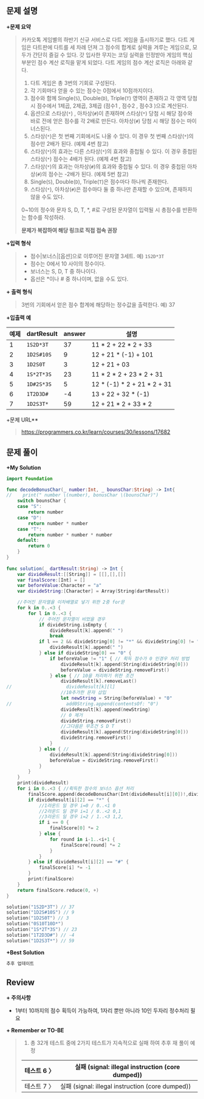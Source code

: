 문제 설명
--------

**\+문제 요약**

> 카카오톡 게임별의 하반기 신규 서비스로 다트 게임을 출시하기로 했다. 다트 게임은 다트판에 다트를 세 차례 던져 그 점수의 합계로 실력을 겨루는 게임으로, 모두가 간단히 즐길 수 있다.
> 갓 입사한 무지는 코딩 실력을 인정받아 게임의 핵심 부분인 점수 계산 로직을 맡게 되었다. 다트 게임의 점수 계산 로직은 아래와 같다.
>
> 1. 다트 게임은 총 3번의 기회로 구성된다.
> 2. 각 기회마다 얻을 수 있는 점수는 0점에서 10점까지이다.
> 3. 점수와 함께 Single(`S`), Double(`D`), Triple(`T`) 영역이 존재하고 각 영역 당첨 시 점수에서 1제곱, 2제곱, 3제곱 (점수1 , 점수2 , 점수3 )으로 계산된다.
> 4. 옵션으로 스타상(`*`) , 아차상(`#`)이 존재하며 스타상(`*`) 당첨 시 해당 점수와 바로 전에 얻은 점수를 각 2배로 만든다. 아차상(`#`) 당첨 시 해당 점수는 마이너스된다.
> 5. 스타상(`*`)은 첫 번째 기회에서도 나올 수 있다. 이 경우 첫 번째 스타상(`*`)의 점수만 2배가 된다. (예제 4번 참고)
> 6. 스타상(`*`)의 효과는 다른 스타상(`*`)의 효과와 중첩될 수 있다. 이 경우 중첩된 스타상(`*`) 점수는 4배가 된다. (예제 4번 참고)
> 7. 스타상(`*`)의 효과는 아차상(`#`)의 효과와 중첩될 수 있다. 이 경우 중첩된 아차상(`#`)의 점수는 -2배가 된다. (예제 5번 참고)
> 8. Single(`S`), Double(`D`), Triple(`T`)은 점수마다 하나씩 존재한다.
> 9. 스타상(`*`), 아차상(`#`)은 점수마다 둘 중 하나만 존재할 수 있으며, 존재하지 않을 수도 있다. 
>
> 0~10의 정수와 문자 S, D, T, *, #로 구성된 문자열이 입력될 시 총점수를 반환하는 함수를 작성하라.
>
> **문제가 복잡하여 해당 링크로 직접 접속 권장**

**\+입력 형삭**

> - 점수|보너스|[옵션]으로 이루어진 문자열 3세트.
>  예) `1S2D*3T`
>  - 점수는 0에서 10 사이의 정수이다.
>  - 보너스는 S, D, T 중 하나이다.
>  - 옵선은 *이나 # 중 하나이며, 없을 수도 있다.

**+ 출력 형식**

>  3번의 기회에서 얻은 점수 합계에 해당하는 정수값을 출력한다.
>  예) 37

**\+입출력 예**


| 예제 | dartResult | answer | 설명                        |
| ---- | ---------- | ------ | --------------------------- |
| 1    | `1S2D*3T`  | 37     | 11 * 2 + 22 * 2 + 33        |
| 2    | `1D2S#10S` | 9      | 12 + 21 * (-1) + 101        |
| 3    | `1D2S0T`   | 3      | 12 + 21 + 03                |
| 4    | `1S*2T*3S` | 23     | 11 * 2 * 2 + 23 * 2 + 31    |
| 5    | `1D#2S*3S` | 5      | 12 * (-1) * 2 + 21 * 2 + 31 |
| 6    | `1T2D3D#`  | -4     | 13 + 22 + 32 * (-1)         |
| 7    | `1D2S3T*`  | 59     | 12 + 21 * 2 + 33 * 2        |

+문제 URL**

>https://programmers.co.kr/learn/courses/30/lessons/17682

문제 풀이
---------

**\+My Solution**

```swift
import Foundation

func decodeBonusChar(_ number:Int, _ bounsChar:String) -> Int{
//    print(" number \(number), bonusChar \(bounsChar)")
    switch bounsChar {
    case "S":
        return number
    case "D":
        return number * number
    case "T":
        return number * number * number
    default:
        return 0
    }
}
 
func solution(_ dartResult:String) -> Int {
    var divideResult:[[String]] = [[],[],[]]
    var finalScore:[Int] = []
    var beforeValue:Character = "a"    
    var divideString:[Character] = Array(String(dartResult))

  	//주어진 문자열을 이차배열로 넣기 위한 2중 for문
    for k in 0..<3 {
        for l in 0..<3 {
            // 주어진 문자열이 비었을 경우
            if divideString.isEmpty {
                divideResult[k].append(" ")
                break
            if l == 2 && divideString[0] != "*" && divideString[0] != "#"{
                divideResult[k].append(" ")
            } else if divideString[0] == "0" {
                if beforeValue != "1" { // 획득 점수가 0 인경우 처리 방법
                    divideResult[k].append(String(divideString[0]))
                    beforeValue = divideString.removeFirst()
                } else { // 10을 처리하기 위한 조건
                    divideResult[k].removeLast()
//                    divideResult[k][l]
                    //10추가한 문자 삽입
                    let newString = String(beforeValue) + "0"
//                    add0String.append(contentsOf: "0")
                    divideResult[k].append(newString)
                    // 0 제거
                    divideString.removeFirst()
                    //그다음운 무조건 S D T
                    divideResult[k].append(String(divideString[0]))
                    divideString.removeFirst()
                }
            } else { //
                divideResult[k].append(String(divideString[0]))
                beforeValue = divideString.removeFirst()
            }
        }
    }
    print(divideResult)
    for i in 0..<3 { //획득한 점수의 보너스 옵션 처리 
        finalScore.append(decodeBonusChar(Int(divideResult[i][0])!,divideResult[i][1]))
        if divideResult[i][2] == "*" {
            //1라운드 일 경우 i=0 / 0..<1 0
            //2라운드 일 경우 i=1 / 0..<2 0,1
            //3라운드 일 경우 i=2 / 1..<3 1,2,
            if i == 0 {
                finalScore[0] *= 2
            } else {
                for round in i-1..<i+1 {
                    finalScore[round] *= 2
                }
            }
        } else if divideResult[i][2] == "#" {
            finalScore[i] *= -1
        }
        print(finalScore)
    }
    return finalScore.reduce(0, +)
}

solution("1S2D*3T") // 37
solution("1D2S#10S") // 9
solution("1D2S0T") // 3
solution("0S10T10D*")
solution("1S*2T*3S") // 23
solution("1T2D3D#") // -4
solution("1D2S3T*") // 59
```

**\+Best Solution**

```swift
추후 업데이트
```


Review
-----------------
**\+ 주의사항**

- 1부터 10까지의 점수 획득이 가능하여, 1자리 뿐만 아니라 10인 두자리 정수처리 필요


**\+ Remember or TO-BE**
>1. 총 32개 테스트 중에 2가지 테스트가 지속적으로 실패 하여 추후 재 풀이 예정
>
>| 테스트 6 〉 | 실패 (signal: illegal instruction (core dumped)) |
>| ----------- | ------------------------------------------------ |
>| 테스트 7 〉 | 실패 (signal: illegal instruction (core dumped)) |
>
